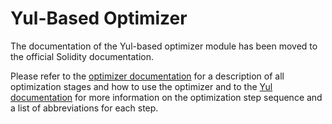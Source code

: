 # Yul-Based Optimizer

The documentation of the Yul-based optimizer module has been moved to the official Solidity documentation.

Please refer to the [optimizer documentation](/docs/internals/optimizer.rst) for a description of all optimization stages and how to use the optimizer and to the [Yul documentation](/docs/yul.rst#optimization-step-sequence) for more information on the optimization step sequence and a list of abbreviations for each step.